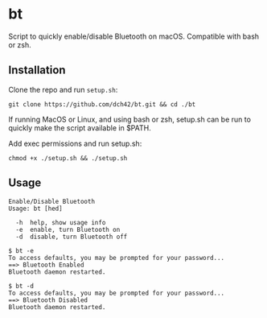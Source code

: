# bt
Script to quickly enable/disable Bluetooth on macOS. Compatible with bash or zsh.

## Installation

Clone the repo and run `setup.sh`:
~~~
git clone https://github.com/dch42/bt.git && cd ./bt
~~~

If running MacOS or Linux, and using bash or zsh, setup.sh can be run to quickly make the script available in $PATH.

Add exec permissions and run setup.sh:

~~~
chmod +x ./setup.sh && ./setup.sh
~~~

## Usage
~~~
Enable/Disable Bluetooth
Usage: bt [hed] 

  -h  help, show usage info
  -e  enable, turn Bluetooth on
  -d  disable, turn Bluetooth off
~~~

~~~
$ bt -e
To access defaults, you may be prompted for your password...
==> Bluetooth Enabled
Bluetooth daemon restarted.

$ bt -d
To access defaults, you may be prompted for your password...
==> Bluetooth Disabled
Bluetooth daemon restarted.
~~~